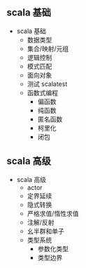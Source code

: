 ## scala 基础

* scala 基础
  * 数据类型
  * 集合/映射/元组
  * 逻辑控制
  * 模式匹配
  * 面向对象
  * 测试 scalatest
  * 函数式编程
    * 偏函数
    * 纯函数
    * 匿名函数
    * 柯里化
    * 闭包

## scala 高级

* scala 高级
  * actor
  * 定界延续
  * 隐式转换
  * 严格求值/惰性求值
  * 注解/反射
  * 幺半群和单子
  * 类型系统
    * 参数化类型
    * 类型边界
